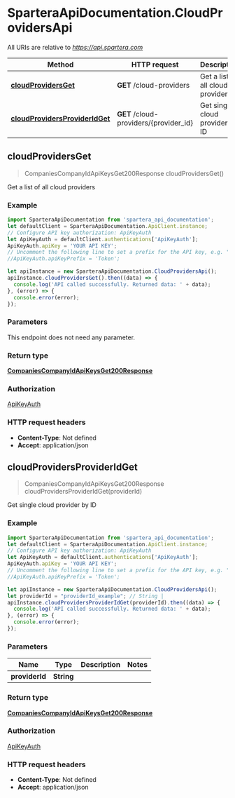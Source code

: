 # SparteraApiDocumentation.CloudProvidersApi

All URIs are relative to *https://api.spartera.com*

Method | HTTP request | Description
------------- | ------------- | -------------
[**cloudProvidersGet**](CloudProvidersApi.md#cloudProvidersGet) | **GET** /cloud-providers | Get a list of all cloud providers
[**cloudProvidersProviderIdGet**](CloudProvidersApi.md#cloudProvidersProviderIdGet) | **GET** /cloud-providers/{provider_id} | Get single cloud provider by ID



## cloudProvidersGet

> CompaniesCompanyIdApiKeysGet200Response cloudProvidersGet()

Get a list of all cloud providers

### Example

```javascript
import SparteraApiDocumentation from 'spartera_api_documentation';
let defaultClient = SparteraApiDocumentation.ApiClient.instance;
// Configure API key authorization: ApiKeyAuth
let ApiKeyAuth = defaultClient.authentications['ApiKeyAuth'];
ApiKeyAuth.apiKey = 'YOUR API KEY';
// Uncomment the following line to set a prefix for the API key, e.g. "Token" (defaults to null)
//ApiKeyAuth.apiKeyPrefix = 'Token';

let apiInstance = new SparteraApiDocumentation.CloudProvidersApi();
apiInstance.cloudProvidersGet().then((data) => {
  console.log('API called successfully. Returned data: ' + data);
}, (error) => {
  console.error(error);
});

```

### Parameters

This endpoint does not need any parameter.

### Return type

[**CompaniesCompanyIdApiKeysGet200Response**](CompaniesCompanyIdApiKeysGet200Response.md)

### Authorization

[ApiKeyAuth](../README.md#ApiKeyAuth)

### HTTP request headers

- **Content-Type**: Not defined
- **Accept**: application/json


## cloudProvidersProviderIdGet

> CompaniesCompanyIdApiKeysGet200Response cloudProvidersProviderIdGet(providerId)

Get single cloud provider by ID

### Example

```javascript
import SparteraApiDocumentation from 'spartera_api_documentation';
let defaultClient = SparteraApiDocumentation.ApiClient.instance;
// Configure API key authorization: ApiKeyAuth
let ApiKeyAuth = defaultClient.authentications['ApiKeyAuth'];
ApiKeyAuth.apiKey = 'YOUR API KEY';
// Uncomment the following line to set a prefix for the API key, e.g. "Token" (defaults to null)
//ApiKeyAuth.apiKeyPrefix = 'Token';

let apiInstance = new SparteraApiDocumentation.CloudProvidersApi();
let providerId = "providerId_example"; // String | 
apiInstance.cloudProvidersProviderIdGet(providerId).then((data) => {
  console.log('API called successfully. Returned data: ' + data);
}, (error) => {
  console.error(error);
});

```

### Parameters


Name | Type | Description  | Notes
------------- | ------------- | ------------- | -------------
 **providerId** | **String**|  | 

### Return type

[**CompaniesCompanyIdApiKeysGet200Response**](CompaniesCompanyIdApiKeysGet200Response.md)

### Authorization

[ApiKeyAuth](../README.md#ApiKeyAuth)

### HTTP request headers

- **Content-Type**: Not defined
- **Accept**: application/json

